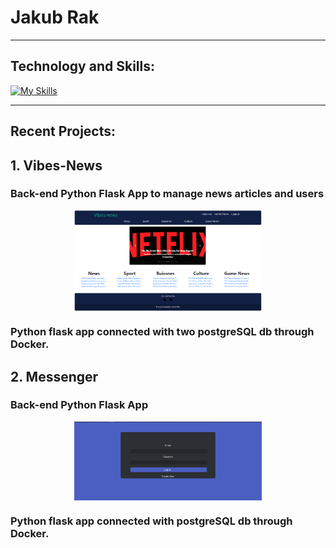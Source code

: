# Jakub Rak
___
## Technology and Skills:
[![My Skills](https://skillicons.dev/icons?i=py,flask,selenium,docker,nodejs,react,js,jquery,css,bootstrap,html,mongodb,mysql,postgres,vscode,github,postman)](https://skillicons.dev)

---
## Recent Projects:
## 1. Vibes-News
### Back-end Python Flask App to manage news articles and users
<a href="https://github.com/JakubRak1/Vibes-News">
    <img src="pics/Vibes_News.PNG" alt="Vibes-News" title="Vibes-News" style="display: flex; margin: 0 auto; max-width: 300px;">
</a>

### Python flask app connected with two postgreSQL db through Docker.

## 2. Messenger
### Back-end Python Flask App 
<a href="https://github.com/JakubRak1/Messenger">
    <img src="pics/Messenger.PNG" alt="Messenger" title="Messenger" style="display: flex; margin: 0 auto; max-width: 300px;">
</a>

### Python flask app connected with postgreSQL db through Docker.
<!-- ## 3. AuctionSite
### Front-end app based on Vanila JavaScript
<a href=https://github.com/JakubRak1/auctionSite>
    <img src="pics/Auction Site.PNG" alt="Auction Site" title="Auction Site" style="display: flex; margin: 0 auto; max-width: 300px;">
</a> -->
